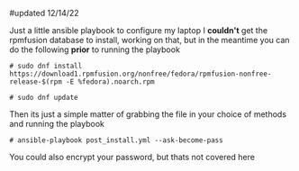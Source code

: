#updated 12/14/22

Just a little ansible playbook to configure my laptop
I **couldn't** get the rpmfusion database to install, working on that, but in the meantime you can do the following **prior** to running the playbook

    # sudo dnf install https://download1.rpmfusion.org/nonfree/fedora/rpmfusion-nonfree-release-$(rpm -E %fedora).noarch.rpm

    # sudo dnf update

Then its just a simple matter of grabbing the file in your choice of methods and running the playbook

    # ansible-playbook post_install.yml --ask-become-pass

You could also encrypt your password, but thats not covered here